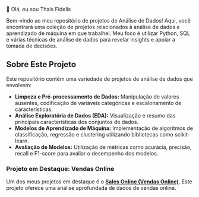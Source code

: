 👋 Olá, eu sou Thais Fidelis 

Bem-vindo ao meu repositório de projetos de Análise de Dados! Aqui, você encontrará uma coleção de projetos relacionados à análise de dados e aprendizado de máquina em que trabalhei. Meu foco é utilizar Python, SQL e várias técnicas de análise de dados para revelar insights e apoiar a tomada de decisões.

## Sobre Este Projeto

Este repositório contém uma variedade de projetos de análise de dados que envolvem:

- **Limpeza e Pré-processamento de Dados:** Manipulação de valores ausentes, codificação de variáveis categóricas e escalonamento de características.
- **Análise Exploratória de Dados (EDA):** Visualização e resumo das principais características dos conjuntos de dados.
- **Modelos de Aprendizado de Máquina:** Implementação de algoritmos de classificação, regressão e clustering utilizando bibliotecas como scikit-learn.
- **Avaliação de Modelos:** Utilização de métricas como acurácia, precisão, recall e F1-score para avaliar o desempenho dos modelos.

### Projeto em Destaque: Vendas Online

Um dos meus projetos em destaque é o **[Sales Online (Vendas Online)](https://github.com/thaisfidelis258/Data-Analysis)**. Este projeto oferece uma análise aprofundada de dados de vendas online.
